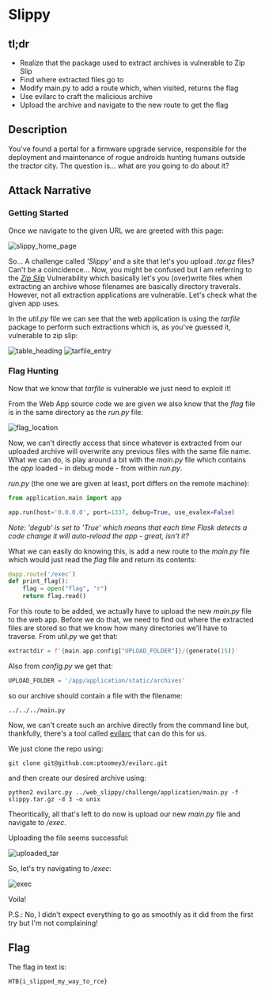 # Slippy

## tl;dr
- Realize that the package used to extract archives is vulnerable to Zip Slip
- Find where extracted files go to
- Modify main.py to add a route which, when visited, returns the flag
- Use evilarc to craft the malicious archive
- Upload the archive and navigate to the new route to get the flag

## Description
You've found a portal for a firmware upgrade service, responsible for the deployment and maintenance of rogue androids hunting humans outside the tractor city. The question is... what are you going to do about it?

## Attack Narrative

### Getting Started

Once we navigate to the given URL we are greeted with this page:

![slippy_home_page](https://i.imgur.com/oOPAqk6.png)

So... A challenge called *'Slippy'* and a site that let's you upload *.tar.gz* files? Can't be a coincidence...
Now, you might be confused but I am referring to the [*Zip Slip*](https://github.com/snyk/zip-slip-vulnerability) Vulnerability which basically let's you (over)write files when extracting an archive whose filenames are basically directory traverals. However, not all extraction applications are vulnerable. Let's check what the given app uses.

In the *util.py* file we can see that the web application is using the *tarfile* package to perform such extractions which is, as you've guessed it, vulnerable to zip slip:

![table_heading](https://i.imgur.com/JHsM4MR.png)
![tarfile_entry](https://i.imgur.com/lFsfVzV.png)

### Flag Hunting

Now that we know that *tarfile* is vulnerable we just need to exploit it!

From the Web App source code we are given we also know that the *flag* file is in the same directory as the *run.py* file:

![flag_location](https://i.imgur.com/EiHnMCJ.png)

Now, we can't directly access that since whatever is extracted from our uploaded archive will overwrite any previous files with the same file name. What we can do, is play around a bit with the *main.py* file which contains the *app* loaded - in debug mode - from within *run.py*.

*run.py* (the one we are given at least, port differs on the remote machine):
```Python
from application.main import app

app.run(host='0.0.0.0', port=1337, debug=True, use_evalex=False)
```
*Note: 'degub' is set to 'True' which means that each time Flask detects a code change it will auto-reload the app - great, isn't it?*

What we can easily do knowing this, is add a new route to the *main.py* file which would just read the *flag* file and return its contents:
```Python
@app.route('/exec')
def print_flag():
    flag = open("flag", "r")
    return flag.read()
```

For this route to be added, we actually have to upload the new *main.py* file to the web app. Before we do that, we need to find out where the extracted files are stored so that we know how many directories we'll have to traverse. From *util.py* we get that:
```Python
extractdir = f'{main.app.config["UPLOAD_FOLDER"]}/{generate(15)}'
```
Also from *config.py* we get that:
```Python
UPLOAD_FOLDER = '/app/application/static/archives'
```
so our archive should contain a file with the filename:
```
../../../main.py
```
Now, we can't create such an archive directly from the command line but, thankfully, there's a tool called [evilarc](https://github.com/ptoomey3/evilarc) that can do this for us.

We just clone the repo using:
```
git clone git@github.com:ptoomey3/evilarc.git
```

and then create our desired archive using:
```
python2 evilarc.py ../web_slippy/challenge/application/main.py -f slippy.tar.gz -d 3 -o unix
```

Theoritically, all that's left to do now is upload our new *main.py* file and navigate to */exec*.

Uploading the file seems successful:

![uploaded_tar](https://i.imgur.com/vWOz09f.png)

So, let's try navigating to */exec*:

![exec](https://i.imgur.com/nU2667I.png)

Voila! 

P.S.: No, I didn't expect everything to go as smoothly as it did from the first try but I'm not complaining!


## Flag
The flag in text is:
```
HTB{i_slipped_my_way_to_rce}
```
